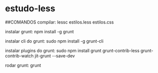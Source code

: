 # estudo-less

##COMANDOS
compilar: lessc estilos.less estilos.css

instalar grunt: npm install -g grunt

instalar cli do grunt: sudo npm install -g grunt-cli

instalar plugins do grunt: sudo npm install grunt grunt-contrib-less grunt-contrib-watch jit-grunt --save-dev

rodar grunt: grunt